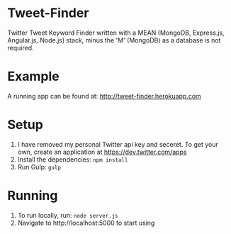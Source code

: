Tweet-Finder
============

Twitter Tweet Keyword Finder written with a MEAN (MongoDB, Express.js, Angular.js, Node.js) stack, minus the 'M' (MongoDB) as a database is not required.

Example
============

A running app can be found at: http://tweet-finder.herokuapp.com

Setup
============

1. I have removed my personal Twitter api key and seceret. To get your own, create an application at https://dev.twitter.com/apps
2. Install the dependencies: `npm install`
3. Run Gulp: `gulp`

Running
============

1. To run locally, run: `node server.js`
2. Navigate to http://localhost:5000 to start using



